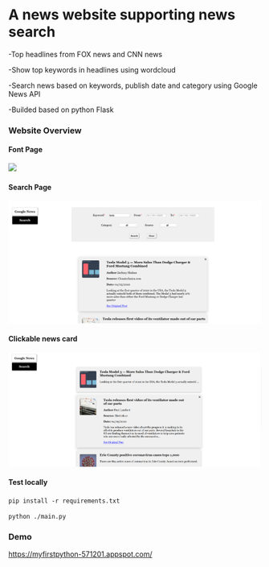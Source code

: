 # A news website supporting news search

-Top headlines from FOX news and CNN news

-Show top keywords in headlines using wordcloud

-Search news based on keywords, publish date and category using Google News API

-Builded based on python Flask

### Website Overview

#### Font Page

![](./FrontPage.png)

#### Search Page

![](./SearchNews.png)

#### Clickable news card

![](./ClickableCard.png)

#### Test locally

`pip install -r requirements.txt`

`python ./main.py`

### Demo

https://myfirstpython-571201.appspot.com/
